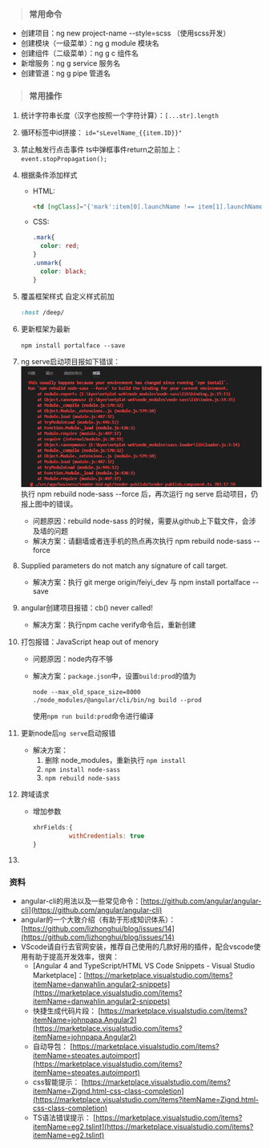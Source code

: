 > ### 常用命令

* 创建项目：ng new project-name --style=scss （使用scss开发）
* 创建模块（一级菜单）：ng g module 模块名
* 创建组件（二级菜单）：ng g c 组件名
* 新增服务：ng g service 服务名
* 创建管道：ng g pipe 管道名

> ### 常用操作

1. 统计字符串长度（汉字也按照一个字符计算）：`[...str].length`

2. 循环标签中id拼接：
   `id="sLevelName_{{item.ID}}"`

3. 禁止触发行点击事件
   ts中弹框事件return之前加上：
   `event.stopPropagation();`

4. 根据条件添加样式
   * HTML:
     ```html
     <td [ngClass]="{'mark':item[0].launchName !== item[1].launchName,'unmark':item[0].launchName === item[1].launchName}">{{item[0].launchName}}</td>
     ```
   * CSS:
     ```css
     .mark{
       color: red;
     }
     .unmark{
       color: black;
     }
     ```

5. 覆盖框架样式
   自定义样式前加 
   ```css
   :host /deep/
   ```

6. 更新框架为最新

   `npm install portalface --save`

7. ng serve启动项目报如下错误：
   ![](../Resources/images/kyee/portalface_1.jpeg)
     执行 npm rebuild node-sass --force 后，再次运行 ng serve 启动项目，仍报上图中的错误。
   * 问题原因：rebuild node-sass 的时候，需要从github上下载文件，会涉及墙的问题
   * 解决方案：请翻墙或者连手机的热点再次执行 npm rebuild node-sass --force

8. Supplied parameters do not match any signature of call target.

   * 解决方案：执行 git merge origin/feiyi\_dev 与 npm install portalface --save

9. angular创建项目报错：cb\(\) never called!

   * 解决方案：执行npm cache verify命令后，重新创建

10. 打包报错：JavaScript heap out of menory
     * 问题原因：node内存不够

     * 解决方案：`package.json`中，设置`build:prod`的值为
       ```
       node --max_old_space_size=8000 ./node_modules/@angular/cli/bin/ng build --prod
       ```

       使用`npm run build:prod`命令进行编译

11. 更新node后`ng serve`启动报错

      - 解决方案：
        1. 删除 node_modules，重新执行 `npm install`
        2. `npm install node-sass`
        3. `npm rebuild node-sass`

12. 跨域请求

      - 增加参数

        ```javascript
        xhrFields:{
        		  withCredentials: true
        }
        ```

13. 

### 资料

* angular-cli的用法以及一些常见命令：[https://github.com/angular/angular-cli](https://github.com/angular/angular-cli)
* angular的一个大致介绍（有助于形成知识体系）：[https://github.com/lizhonghui/blog/issues/14](https://github.com/lizhonghui/blog/issues/14)
* VScode请自行去官网安装，推荐自己使用的几款好用的插件，配合vscode使用有助于提高开发效率，很爽：
  * \[Angular 4 and TypeScript/HTML VS Code Snippets - Visual Studio Marketplace\]：[https://marketplace.visualstudio.com/items?itemName=danwahlin.angular2-snippets](https://marketplace.visualstudio.com/items?itemName=danwahlin.angular2-snippets)
  * 快捷生成代码片段：
    [https://marketplace.visualstudio.com/items?itemName=johnpapa.Angular2](https://marketplace.visualstudio.com/items?itemName=johnpapa.Angular2)
  * 自动导包：
    [https://marketplace.visualstudio.com/items?itemName=steoates.autoimport](https://marketplace.visualstudio.com/items?itemName=steoates.autoimport)
  * css智能提示：
    [https://marketplace.visualstudio.com/items?itemName=Zignd.html-css-class-completion](https://marketplace.visualstudio.com/items?itemName=Zignd.html-css-class-completion)
  * TS语法错误提示：
    [https://marketplace.visualstudio.com/items?itemName=eg2.tslint](https://marketplace.visualstudio.com/items?itemName=eg2.tslint)



